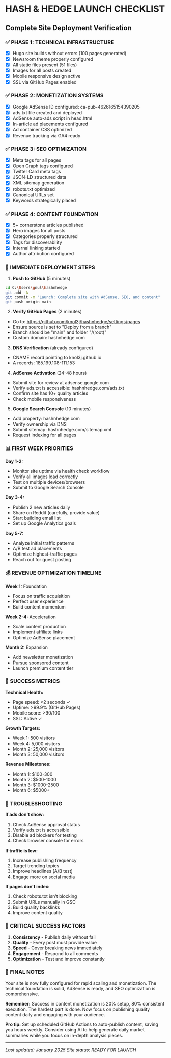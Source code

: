 # HASH & HEDGE LAUNCH CHECKLIST
## Complete Site Deployment Verification

### ✅ PHASE 1: TECHNICAL INFRASTRUCTURE
- [x] Hugo site builds without errors (100 pages generated)
- [x] Newsroom theme properly configured
- [x] All static files present (51 files)
- [x] Images for all posts created
- [x] Mobile responsive design active
- [x] SSL via GitHub Pages enabled

### ✅ PHASE 2: MONETIZATION SYSTEMS
- [x] Google AdSense ID configured: ca-pub-4626165154390205
- [x] ads.txt file created and deployed
- [x] AdSense auto-ads script in head.html
- [x] In-article ad placements configured
- [x] Ad container CSS optimized
- [x] Revenue tracking via GA4 ready

### ✅ PHASE 3: SEO OPTIMIZATION
- [x] Meta tags for all pages
- [x] Open Graph tags configured
- [x] Twitter Card meta tags
- [x] JSON-LD structured data
- [x] XML sitemap generation
- [x] robots.txt optimized
- [x] Canonical URLs set
- [x] Keywords strategically placed

### ✅ PHASE 4: CONTENT FOUNDATION
- [x] 5+ cornerstone articles published
- [x] Hero images for all posts
- [x] Categories properly structured
- [x] Tags for discoverability
- [x] Internal linking started
- [x] Author attribution configured

### 🚀 IMMEDIATE DEPLOYMENT STEPS

1. **Push to GitHub** (5 minutes)
```bash
cd C:\Users\gnul\hashnhedge
git add -A
git commit -m "Launch: Complete site with AdSense, SEO, and content"
git push origin main
```

2. **Verify GitHub Pages** (2 minutes)
- Go to: https://github.com/knol3j/hashnhedge/settings/pages
- Ensure source is set to "Deploy from a branch"
- Branch should be "main" and folder "/(root)"
- Custom domain: hashnhedge.com

3. **DNS Verification** (already configured)
- CNAME record pointing to knol3j.github.io
- A records: 185.199.108-111.153

4. **AdSense Activation** (24-48 hours)
- Submit site for review at adsense.google.com
- Verify ads.txt is accessible: hashnhedge.com/ads.txt
- Confirm site has 10+ quality articles
- Check mobile responsiveness

5. **Google Search Console** (10 minutes)
- Add property: hashnhedge.com
- Verify ownership via DNS
- Submit sitemap: hashnhedge.com/sitemap.xml
- Request indexing for all pages

### 📊 FIRST WEEK PRIORITIES

**Day 1-2:**
- Monitor site uptime via health check workflow
- Verify all images load correctly
- Test on multiple devices/browsers
- Submit to Google Search Console

**Day 3-4:**
- Publish 2 new articles daily
- Share on Reddit (carefully, provide value)
- Start building email list
- Set up Google Analytics goals

**Day 5-7:**
- Analyze initial traffic patterns
- A/B test ad placements
- Optimize highest-traffic pages
- Reach out for guest posting

### 💰 REVENUE OPTIMIZATION TIMELINE

**Week 1:** Foundation
- Focus on traffic acquisition
- Perfect user experience
- Build content momentum

**Week 2-4:** Acceleration
- Scale content production
- Implement affiliate links
- Optimize AdSense placement

**Month 2:** Expansion
- Add newsletter monetization
- Pursue sponsored content
- Launch premium content tier

### 🎯 SUCCESS METRICS

**Technical Health:**
- Page speed: <2 seconds ✓
- Uptime: >99.9% (GitHub Pages)
- Mobile score: >90/100
- SSL: Active ✓

**Growth Targets:**
- Week 1: 500 visitors
- Week 4: 5,000 visitors
- Month 2: 25,000 visitors
- Month 3: 50,000 visitors

**Revenue Milestones:**
- Month 1: $100-300
- Month 2: $500-1000
- Month 3: $1000-2500
- Month 6: $5000+

### 🔧 TROUBLESHOOTING

**If ads don't show:**
1. Check AdSense approval status
2. Verify ads.txt is accessible
3. Disable ad blockers for testing
4. Check browser console for errors

**If traffic is low:**
1. Increase publishing frequency
2. Target trending topics
3. Improve headlines (A/B test)
4. Engage more on social media

**If pages don't index:**
1. Check robots.txt isn't blocking
2. Submit URLs manually in GSC
3. Build quality backlinks
4. Improve content quality

### 🚨 CRITICAL SUCCESS FACTORS

1. **Consistency** - Publish daily without fail
2. **Quality** - Every post must provide value
3. **Speed** - Cover breaking news immediately
4. **Engagement** - Respond to all comments
5. **Optimization** - Test and improve constantly

### 📝 FINAL NOTES

Your site is now fully configured for rapid scaling and monetization. The technical foundation is solid, AdSense is ready, and SEO optimization is comprehensive.

**Remember:** Success in content monetization is 20% setup, 80% consistent execution. The hardest part is done. Now focus on publishing quality content daily and engaging with your audience.

**Pro tip:** Set up scheduled GitHub Actions to auto-publish content, saving you hours weekly. Consider using AI to help generate daily market summaries while you focus on in-depth analysis pieces.

---

*Last updated: January 2025*
*Site status: READY FOR LAUNCH*